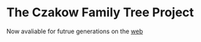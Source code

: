 # The Czakow Family Tree Project
Now avaliable for futrue generations on the [web](https://mjarzy.github.io/czakowfamilytree/)


